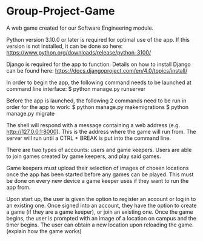 # Group-Project-Game
A web game created for our Software Engineering module.

Python version 3.10.0 or later is required for optimal use of the app. If this version is not installed, it can be done so here: https://www.python.org/downloads/release/python-3100/

Django is required for the app to function. Details on how to install Django can be found here: https://docs.djangoproject.com/en/4.0/topics/install/

In order to begin the app, the following command needs to be launched at command line interface: 
$ python manage.py runserver 

Before the app is launched, the following 2 commands need to be run in order for the app to work:
$ python manage.py makemigrations
$ python manage.py migrate

The shell will respond with a message containing a web address (e.g. http://127.0.0.1:8000). This is the address where the game will run from. 
The server will run until a CTRL + BREAK is put into the command line.

There are two types of accounts: users and game keepers. Users are able to join games created by game keepers, and play said games.

Game keepers must upload their selection of images of chosen locations once the app has been started before any games can be played. This must be done on every new device a game keeper uses if they want to run the app from.

Upon start up, the user is given the option to register an account or log in to an existing one. Once signed into an account, they have the option to create a game (if they are a game keeper), or join an existing one. Once the game begins, the user is prompted with an image of a location on campus and the timer begins. The user can obtain a new location upon reloading the game. (explain how the game works)
